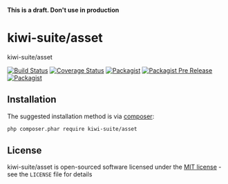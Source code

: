 **This is a draft. Don't use in production**

# kiwi-suite/asset

kiwi-suite/asset

[![Build Status](https://travis-ci.org/kiwi-suite/asset.svg?branch=master)](https://travis-ci.org/kiwi-suite/asset)
[![Coverage Status](https://coveralls.io/repos/github/kiwi-suite/asset/badge.svg?branch=develop)](https://coveralls.io/github/kiwi-suite/asset?branch=develop)
[![Packagist](https://img.shields.io/packagist/v/kiwi-suite/asset.svg)](https://packagist.org/packages/kiwi-suite/asset)
[![Packagist Pre Release](https://img.shields.io/packagist/vpre/kiwi-suite/asset.svg)](https://packagist.org/packages/kiwi-suite/asset)
[![Packagist](https://img.shields.io/packagist/l/kiwi-suite/asset.svg)](https://packagist.org/packages/kiwi-suite/asset)

## Installation

The suggested installation method is via [composer](https://getcomposer.org/):

```sh
php composer.phar require kiwi-suite/asset
```

## License

kiwi-suite/asset is open-sourced software licensed under the [MIT license](http://opensource.org/licenses/MIT) - see the `LICENSE` file for details
